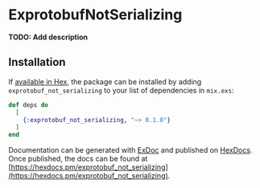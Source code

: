 # ExprotobufNotSerializing

**TODO: Add description**

## Installation

If [available in Hex](https://hex.pm/docs/publish), the package can be installed
by adding `exprotobuf_not_serializing` to your list of dependencies in `mix.exs`:

```elixir
def deps do
  [
    {:exprotobuf_not_serializing, "~> 0.1.0"}
  ]
end
```

Documentation can be generated with [ExDoc](https://github.com/elixir-lang/ex_doc)
and published on [HexDocs](https://hexdocs.pm). Once published, the docs can
be found at [https://hexdocs.pm/exprotobuf_not_serializing](https://hexdocs.pm/exprotobuf_not_serializing).

